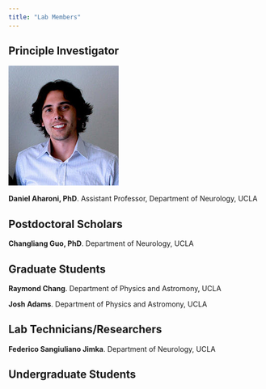 ```yaml
---
title: "Lab Members"
---
```


## Principle Investigator

![Daniel Aharoni](DAharoni.png)

**Daniel Aharoni, PhD**. Assistant Professor, Department of Neurology, UCLA

## Postdoctoral Scholars

**Changliang Guo, PhD**. Department of Neurology, UCLA

## Graduate Students

**Raymond Chang**. Department of Physics and Astromony, UCLA

**Josh Adams**. Department of Physics and Astromony, UCLA

## Lab Technicians/Researchers

**Federico Sangiuliano Jimka**. Department of Neurology, UCLA

## Undergraduate Students

